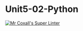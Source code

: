 # Unit5-02-Python
[![Mr Coxall's Super Linter](https://github.com/ICS3U-Programming-IoanaM/Unit5-02-Python/workflows/Mr%20Coxall's%20Super%20Linter/badge.svg)](https://github.com/ICS3U-Programming-IoanaM/Unit5-02-Python/actions/)
